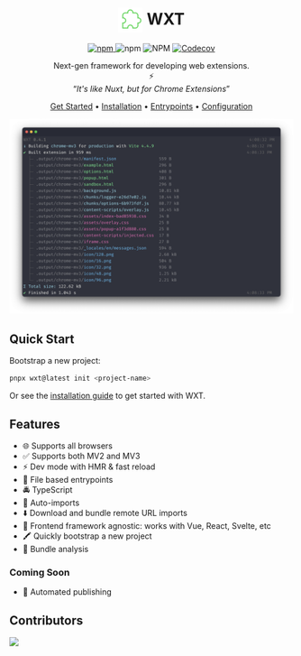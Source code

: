 <h1 align="center">
  <img style="vertical-align:middle" width="44" src="./docs/public/hero-logo.svg" alt="WXT Logo">
  <span>WXT</span>
</h1>

<p align="center">
  <a href="https://www.npmjs.com/package/wxt" target="_blank">
    <img alt="npm" src="https://img.shields.io/npm/v/wxt?labelColor=black&color=%234fa048">
  </a>
  <span> </span>
  <img alt="npm" src="https://img.shields.io/npm/dm/wxt?labelColor=black&color=%234fa048">
  <span> </span>
  <img alt="NPM" src="https://img.shields.io/npm/l/wxt?labelColor=black&color=%234fa048">
  <span> </span>
  <a href="https://codecov.io/github/wxt-dev/wxt" target="_blank">
    <img alt="Codecov" src="https://img.shields.io/codecov/c/github/wxt-dev/wxt?labelColor=black&color=%234fa048">
  </a>
</p>

<p align="center">
  <span>Next-gen framework for developing web extensions.</span>
  <br/>
  <span>⚡</span>
  <br/>
  <q><i>It's like Nuxt, but for Chrome Extensions</i></q>
</p>

<p align="center">
  <a href="https://wxt.dev" target="_blank">Get Started</a>
  &bull;
  <a href="https://wxt.dev/guide/installation.html" target="_blank">Installation</a>
  &bull;
  <a href="https://wxt.dev/entrypoints/background.html" target="_blank">Entrypoints</a>
  &bull;
  <a href="https://wxt.dev/api/config.html" target="_blank">Configuration</a>
</p>

![Example CLI Output](./docs/assets/cli-output.png)

## Quick Start

Bootstrap a new project:

```sh
pnpx wxt@latest init <project-name>
```

Or see the [installation guide](https://wxt.dev/guide/installation.html) to get started with WXT.

## Features

- 🌐 Supports all browsers
- ✅ Supports both MV2 and MV3
- ⚡ Dev mode with HMR & fast reload
- 📂 File based entrypoints
- 🚔 TypeScript
- 🦾 Auto-imports
- ⬇️ Download and bundle remote URL imports
- 🎨 Frontend framework agnostic: works with Vue, React, Svelte, etc
- 🖍️ Quickly bootstrap a new project
- 📏 Bundle analysis

### Coming Soon

- 🤖 Automated publishing

## Contributors

<a href="https://github.com/wxt-dev/wxt/graphs/contributors">
  <img src="https://contrib.rocks/image?repo=wxt-dev/wxt" />
</a>
